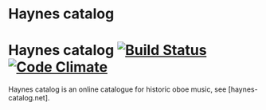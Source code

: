 Haynes catalog
======

# Haynes catalog [![Build Status](https://secure.travis-ci.org/jkanschik/haynes.png)](http://travis-ci.org/jkanschik/haynes) [![Code Climate](https://codeclimate.com/github/jkanschik/haynes.png)](https://codeclimate.com/github/jkanschik/haynes)

Haynes catalog is an online catalogue for historic oboe music, see [haynes-catalog.net].
